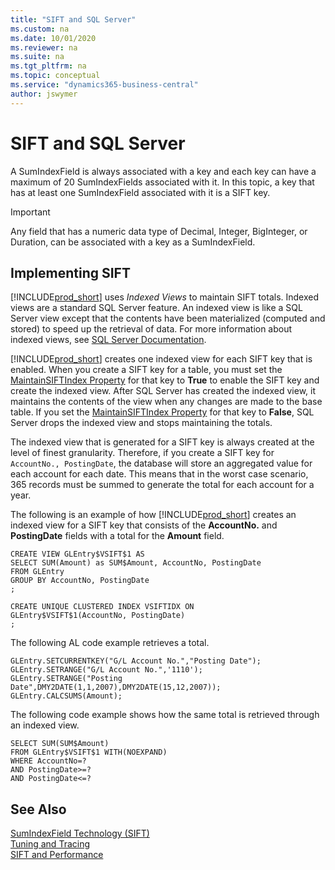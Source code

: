 ```yaml
---
title: "SIFT and SQL Server"
ms.custom: na
ms.date: 10/01/2020
ms.reviewer: na
ms.suite: na
ms.tgt_pltfrm: na
ms.topic: conceptual
ms.service: "dynamics365-business-central"
author: jswymer
---
```

# SIFT and SQL Server
A SumIndexField is always associated with a key and each key can have a maximum of 20 SumIndexFields associated with it. In this topic, a key that has at least one SumIndexField associated with it is a SIFT key.  

> [!IMPORTANT]  
>  Any field that has a numeric data type of Decimal, Integer, BigInteger, or Duration, can be associated with a key as a SumIndexField.  

## Implementing SIFT  
 [!INCLUDE[prod_short](includes/prod_short.md)] uses *Indexed Views* to maintain SIFT totals. Indexed views are a standard SQL Server feature. An indexed view is like a SQL Server view except that the contents have been materialized \(computed and stored\) to speed up the retrieval of data. For more information about indexed views, see [SQL Server Documentation](/sql/sql-server/).  

 [!INCLUDE[prod_short](includes/prod_short.md)] creates one indexed view for each SIFT key that is enabled. When you create a SIFT key for a table, you must set the [MaintainSIFTIndex Property](properties/devenv-maintainsiftindex-property.md) for that key to **True** to enable the SIFT key and create the indexed view. After SQL Server has created the indexed view, it maintains the contents of the view when any changes are made to the base table. If you set the [MaintainSIFTIndex Property](properties/devenv-maintainsiftindex-property.md) for that key to **False**, SQL Server drops the indexed view and stops maintaining the totals.  

 The indexed view that is generated for a SIFT key is always created at the level of finest granularity. Therefore, if you create a SIFT key for `AccountNo., PostingDate`, the database will store an aggregated value for each account for each date. This means that in the worst case scenario, 365 records must be summed to generate the total for each account for a year.  

 The following is an example of how [!INCLUDE[prod_short](includes/prod_short.md)] creates an indexed view for a SIFT key that consists of the **AccountNo.** and **PostingDate** fields with a total for the **Amount** field.  

```  
CREATE VIEW GLEntry$VSIFT$1 AS
SELECT SUM(Amount) as SUM$Amount, AccountNo, PostingDate
FROM GLEntry
GROUP BY AccountNo, PostingDate  
;

CREATE UNIQUE CLUSTERED INDEX VSIFTIDX ON  
GLEntry$VSIFT$1(AccountNo, PostingDate)  
;
```  

 The following AL code example retrieves a total.  

```  
GLEntry.SETCURRENTKEY("G/L Account No.","Posting Date");  
GLEntry.SETRANGE("G/L Account No.",'1110');  
GLEntry.SETRANGE("Posting Date",DMY2DATE(1,1,2007),DMY2DATE(15,12,2007));  
GLEntry.CALCSUMS(Amount); 
```  

 The following code example shows how the same total is retrieved through an indexed view.  

```  
SELECT SUM(SUM$Amount)
FROM GLEntry$VSIFT$1 WITH(NOEXPAND)
WHERE AccountNo=?
AND PostingDate>=?
AND PostingDate<=?  
```  

## See Also
[SumIndexField Technology \(SIFT\)](devenv-sift-technology.md)  
[Tuning and Tracing](devenv-sift-Tuning-and-Tracing.md)   
[SIFT and Performance](devenv-SIFT-Performance.md)